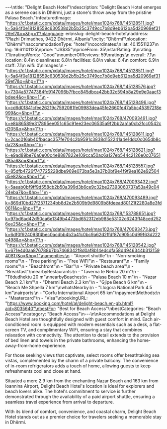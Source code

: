 ---\ntitle: "Delight Beach Hotel"\ndescription: "Delight Beach Hotel emerges as a serene oasis in Dhërmi, just a stone's throw away from the pristine Palasa Beach."\nfeaturedImage: "https://cf.bstatic.com/xdata/images/hotel/max1024x768/145128511.jpg?k=5a64f0e18128559c630538d2b5b25c3749cc7b8d9eb612ba5d20969ef3129ef7&o=&hp=1"\nlanguage: en\nslug: delight-beach-hotel\naddress: "Plazhi Drimadhes, 9422 Dhërmi, Albania"\ncity: "Dhërmi"\nlocation: "Dhërmi"\naccommodationType: "hotel"\ncoordinates:\n  lat: 40.15511237\n  lng: 19.61101125\nprice: "US$35"\npriceFrom: 35\nstarRating: 3\nrating: 7.1\nratingWords: "Good"\nnumberOfReviews: 59\nratings:\n  overall: 7.1\n  location: 8.4\n  cleanliness: 6.8\n  facilities: 6.8\n  value: 6.4\n  comfort: 6.9\n  staff: 7.1\n  wifi: 0\nimages:\n  - "https://cf.bstatic.com/xdata/images/hotel/max1024x768/145128511.jpg?k=5a64f0e18128559c630538d2b5b25c3749cc7b8d9eb612ba5d20969ef3129ef7&o=&hp=1"\n  - "https://cf.bstatic.com/xdata/images/hotel/max1024x768/145128576.jpg?k=7304a57747384fc9147096b7fbcc845dbca42bb32c594b8a29e9e0aacf3bdee4&o=&hp=1"\n  - "https://cf.bstatic.com/xdata/images/hotel/max1024x768/145128496.jpg?k=cd6d0f841cfee26219c7592081fe09983dea45fe2660fe47a5bc453972f8e999&o=&hp=1"\n  - "https://cf.bstatic.com/xdata/images/hotel/max1024x768/470093491.jpg?k=e8b86589e317895ee051c65c91ee23ec06535a9f2bb2aa1a0cb2fcc0542cd205&o=&hp=1"\n  - "https://cf.bstatic.com/xdata/images/hotel/max1024x768/145128611.jpg?k=2cac016ab40fbacac357fe704c2b9591c3838d152241a4e1ddc0c065db8cda23&o=&hp=1"\n  - "https://cf.bstatic.com/xdata/images/hotel/max1024x768/145128621.jpg?k=e9ad89be76a0e00c4e8887822e109cca50ac6a127eb544c2126e0c07651d85a6&o=&hp=1"\n  - "https://cf.bstatic.com/xdata/images/hotel/max1024x768/145128557.jpg?k=85dfb4726f747725228dbe969e073ba5e3a37b0bf9e4f9f9ea162e92504d5e82&o=&hp=1"\n  - "https://cf.bstatic.com/xdata/images/hotel/max1024x768/470093432.jpg?k=5aeab0bf9ff9d558cb2b50a399d3b6ce9c32be27393060737a53a49c0424eba7&o=&hp=1"\n  - "https://cf.bstatic.com/xdata/images/hotel/max1024x768/470093489.jpg?k=869d10bd27f2571234bb8d2e2b509b9d9809b8fdeead80121f2280a8e3fd0611&o=&hp=1"\n  - "https://cf.bstatic.com/xdata/images/hotel/max1024x768/153788651.jpg?k=97bd6ad42d50ca6e1349b4473bd652312eb985e53102c6243ff48ced2526ee25&o=&hp=1"\n  - "https://cf.bstatic.com/xdata/images/hotel/max1024x768/470093473.jpg?k=6df0f924093f4bec0acdbb4b2a41c0bc9a62d2ffdf87c905c0d99f63d222e498&o=&hp=1"\n  - "https://cf.bstatic.com/xdata/images/hotel/max1024x768/145128542.jpg?k=671e4d0aa876788b7bb7468342f8d0af8b14edcdfa58d4946344b31315940817&o=&hp=1"\namenities:\n  - "Airport shuttle"\n  - "Non-smoking rooms"\n  - "Free parking"\n  - "Free WiFi"\n  - "Restaurant"\n  - "Family rooms"\n  - "Beachfront"\n  - "Bar"\n  - "Private beach area"\n  - "Breakfast"\nnearbyRestaurants:\n  - "Taverna te Nebiu 20 m"\n  - "Tëdudhektu 20 m"\nnearbyBeaches:\n  - "Palasa Beach 10 m"\n  - "Nazar Beach 2.1 km"\n  - "Dhermi Beach 2.3 km"\n  - "Gjipe Beach 6 km"\n  - "Beach Me Shpella 7 km"\nwhatsNearby:\n  - "Llogora National Park 4.5 km"\nairports:\n  - "Corfu International Airport 65 km"\npaymentMethods:\n  - "Mastercard"\n  - "Visa"\nbookingURL: "https://www.booking.com/hotel/al/delight-beach.en-gb.html?aid=8035640"\nbestFor: "Best for Beach Access"\nbestCategories: "Beach Access"\ncategory: "Beach Access"\n---\n\nAccommodations at Delight Beach Hotel are thoughtfully designed with guest comfort in mind. Each air-conditioned room is equipped with modern essentials such as a desk, a flat-screen TV, and complimentary WiFi, ensuring a stay that combines relaxation with connectivity. The attention to detail extends to the provision of bed linen and towels in the private bathrooms, enhancing the home-away-from-home experience.

For those seeking views that captivate, select rooms offer breathtaking sea vistas, complemented by the charm of a private balcony. The convenience of in-room refrigerators adds a touch of home, allowing guests to keep refreshments cool and close at hand.

Situated a mere 2.9 km from the enchanting Nazar Beach and 163 km from Ioannina Airport, Delight Beach Hotel's location is ideal for explorers and beach lovers alike. The hotel's commitment to service is further demonstrated through the availability of a paid airport shuttle, ensuring a seamless travel experience from arrival to departure.

With its blend of comfort, convenience, and coastal charm, Delight Beach Hotel stands out as a premier choice for travelers seeking a memorable stay in Dhërmi.